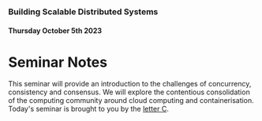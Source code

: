 ### Building Scalable Distributed Systems
#### Thursday October 5th 2023

# Seminar Notes

This seminar will provide an introduction to the challenges of concurrency, consistency and consensus. We will explore the contentious consolidation of the computing community around cloud computing and containerisation. Today's seminar is brought to you by the [letter C](https://youtu.be/toSm_flWhyE).